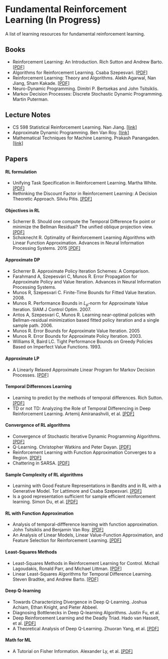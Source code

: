 # Fundamental Reinforcement Learning (In Progress)
A list of learning resources for fundamental reinforcement learning.

Books
---
* Reinforcement Learning: An Introduction. Rich Sutton and Andrew Barto. [[PDF]](http://www.incompleteideas.net/book/the-book-2nd.html)
* Algorithms for Reinforcement Learning. Csaba Szepesvari. [[PDF]](https://sites.ualberta.ca/~szepesva/RLBook.html)
* Reinforcement Learning: Theory and Algorithms. Alekh Agarwal, Nan Jiang, Sham Kakade. [[PDF]](https://rltheorybook.github.io/rl_monograph_AJK.pdf)
* Neuro-Dynamic Programming. Dimitri P. Bertsekas and John Tsitsiklis. 
* Markov Decision Processes: Discrete Stochastic Dynamic Programming. Martin Puterman.

Lecture Notes
---
* CS 598 Statistical Reinforcement Learning. Nan Jiang. [[link]](https://nanjiang.cs.illinois.edu/cs598/)
* Approximate Dynamic Programming. Ben Van Roy. [[link]](https://homes.cs.washington.edu/~todorov/courses/amath579/VanRoy_notes.pdf)
* Mathematical Techniques for Machine Learning. Prakash Panangaden. [[link]](https://www.cs.mcgill.ca/~prakash/Courses/599/comp599.html)

Papers
---
#### RL formulation
* Unifying Task Specification in Reinforcement Learning. Martha White. [[PDF]](http://proceedings.mlr.press/v70/white17a/white17a.pdf)  
* Rethinking the Discount Factor in Reinforcement Learning: A Decision Theoretic Approach. Silviu Pitis. [[PDF]](https://arxiv.org/pdf/1902.02893.pdf)

#### Objectives in RL
* Scherrer B. Should one compute the Temporal Difference fix point or minimize the Bellman Residual? The unified oblique projection view. [[PDF]](http://arxiv.org/abs/1011.4362)
* Schoknecht R. Optimality of Reinforcement Learning Algorithms with Linear Function Approximation. Advances in Neural Information Processing Systems. 2015 [[PDF]](http://papers.nips.cc/paper/2322-optimality-of-reinforcement-learning-algorithms-with-linear-function-approximation.pdf)

#### Approximate DP
* Scherrer B.  Approximate Policy Iteration Schemes: A Comparison. 
* Farahmand A, Szepesvári C, Munos R. Error Propagation for Approximate Policy and Value Iteration. Advances in Neural Information Processing Systems.
* Munos R, Szepesvari C. Finite-Time Bounds for Fitted Value Iteration. 2008.
* Munos R. Performance Bounds in $L_p$‐norm for Approximate Value Iteration. SIAM J Control Optim. 2007.
* Antos A, Szepesvari C, Munos R. Learning near-optimal policies with Bellman-residual minimization based fitted policy iteration and a single sample path. 2006.
* Munos R. Error Bounds for Approximate Value Iteration. 2005
* Munos R. Error Bounds for Approximate Policy Iteration. 2003.
* Williams R, Baird LC. Tight Performance Bounds on Greedy Policies Based on Imperfect Value Functions. 1993.

#### Approximate LP
* A Linearly Relaxed Approximate Linear Program for Markov Decision Processes. [[PDF]](https://sites.ualberta.ca/~szepesva/papers/2018-lralp-ieee-tac.pdf)

#### Temporal Differences Learning
* Learning to predict by the methods of temporal differences. Rich Sutton. [[PDF]](http://citeseerx.ist.psu.edu/viewdoc/download?doi=10.1.1.132.7760&rep=rep1&type=pdf)
* TD or not TD: Analyzing the Role of Temporal Differencing in Deep Reinforcement Learning. Artemij Amiranashvili, et al. [[PDF]](https://arxiv.org/pdf/1806.01175.pdf)

#### Convergence of RL algorithms
* Convergence of Stochastic Iterative Dynamic Programming Algorithms. [[PDF]](https://papers.nips.cc/paper/764-convergence-of-stochastic-iterative-dynamic-programming-algorithms.pdf)
* Q-Learning. Christopher Watkins and Peter Dayan. [[PDF]](http://www.gatsby.ucl.ac.uk/~dayan/papers/cjch.pdf)
* Reinforcement Learning with Function Approximation Converges to a Region. [[PDF]](https://pdfs.semanticscholar.org/6f36/fa118e757ce917b7a03664768787d8b9bb62.pdf)
* Chattering in SARSA. [[PDF]](http://citeseerx.ist.psu.edu/viewdoc/download?doi=10.1.1.35.325&rep=rep1&type=pdf)

#### Sample Complexity of RL algorithms
* Learning with Good Feature Representations in Bandits and in RL with a Generative Model. Tor Lattimore and Csaba Szepesvari. [[PDF]](https://arxiv.org/pdf/1911.07676.pdf) 
* Is a good representation sufficient for sample efficient reinforcement learning. Simon Du, et al. [[PDF]](https://arxiv.org/abs/1910.03016) 

#### RL with Function Approximation
* Analysis of temporal-diffference learning with function approximation. John Tsitsiklis and Benjamin Van Roy. [[PDF]](http://www.mit.edu/~jnt/Papers/J063-97-bvr-td.pdf)
* An Analysis of Linear Models, Linear Value-Function Approximation, and Feature Selection for Reinforcement Learning. [[PDF]](https://users.cs.duke.edu/~parr/icml08.pdf)

#### Least-Squares Methods
* Least-Squares Methods in Reinforcement Learning for Control. Michail Lagoudakis, Ronald Parr, and Michael Littman. [[PDF]](https://users.cs.duke.edu/~parr/setn02.pdf)
* Linear Least-Squares Algorithms for Temporal Difference Learning. Steven Bradtke, and Andrew Barto. [[PDF]](https://scholarworks.umass.edu/cgi/viewcontent.cgi?article=1016&context=cs_faculty_pubs)

#### Deep Q-learning
* Towards Characterizing Divergence in Deep Q-Learning. Joshua Achiam, Ethan Knight, and Pieter Abbeel.
* Diagnosing Bottlenecks in Deep Q-learning Algorithms. Justin Fu, et al. 
* Deep Reinforcement Learning and the Deadly Triad. Hado van Hasselt, et al. [[PDF]](https://arxiv.org/pdf/1812.02648.pdf)
* A Theoretical Analysis of Deep Q-Learning. Zhuoran Yang, et al. [[PDF]](https://arxiv.org/pdf/1901.00137.pdf)

#### Math for ML
* A Tutorial on Fisher Information. Alexander Ly, et al. [[PDF]](https://arxiv.org/pdf/1705.01064.pdf)
